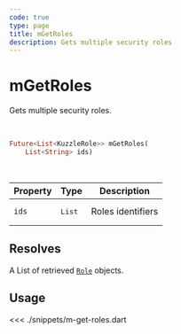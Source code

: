 ```yaml
---
code: true
type: page
title: mGetRoles
description: Gets multiple security roles
---
```


# mGetRoles

Gets multiple security roles.

<br />

```dart
Future<List<KuzzleRole>> mGetRoles(
    List<String> ids)
```

<br />

| Property | Type | Description |
|--- |--- |--- |
| `ids` | <pre>List<String></pre> | Roles identifiers |

## Resolves

A List of retrieved [`Role`](/sdk/dart/2/core-classes/role/introduction) objects.

## Usage

<<< ./snippets/m-get-roles.dart

